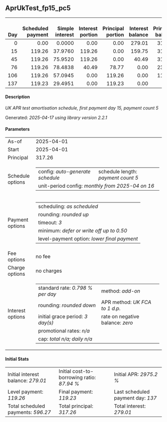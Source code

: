 <h2>AprUkTest_fp15_pc5</h2>
<table>
    <thead style="vertical-align: bottom;">
        <th style="text-align: right;">Day</th>
        <th style="text-align: right;">Scheduled payment</th>
        <th style="text-align: right;">Simple interest</th>
        <th style="text-align: right;">Interest portion</th>
        <th style="text-align: right;">Principal portion</th>
        <th style="text-align: right;">Interest balance</th>
        <th style="text-align: right;">Principal balance</th>
        <th style="text-align: right;">Total simple interest</th>
        <th style="text-align: right;">Total interest</th>
        <th style="text-align: right;">Total principal</th>
    </thead>
    <tr style="text-align: right;">
        <td class="ci00">0</td>
        <td class="ci01" style="white-space: nowrap;">0.00</td>
        <td class="ci02">0.0000</td>
        <td class="ci03">0.00</td>
        <td class="ci04">0.00</td>
        <td class="ci05">279.01</td>
        <td class="ci06">317.26</td>
        <td class="ci07">0.0000</td>
        <td class="ci08">0.00</td>
        <td class="ci09">0.00</td>
    </tr>
    <tr style="text-align: right;">
        <td class="ci00">15</td>
        <td class="ci01" style="white-space: nowrap;">119.26</td>
        <td class="ci02">37.9760</td>
        <td class="ci03">119.26</td>
        <td class="ci04">0.00</td>
        <td class="ci05">159.75</td>
        <td class="ci06">317.26</td>
        <td class="ci07">37.9760</td>
        <td class="ci08">119.26</td>
        <td class="ci09">0.00</td>
    </tr>
    <tr style="text-align: right;">
        <td class="ci00">45</td>
        <td class="ci01" style="white-space: nowrap;">119.26</td>
        <td class="ci02">75.9520</td>
        <td class="ci03">119.26</td>
        <td class="ci04">0.00</td>
        <td class="ci05">40.49</td>
        <td class="ci06">317.26</td>
        <td class="ci07">113.9281</td>
        <td class="ci08">238.52</td>
        <td class="ci09">0.00</td>
    </tr>
    <tr style="text-align: right;">
        <td class="ci00">76</td>
        <td class="ci01" style="white-space: nowrap;">119.26</td>
        <td class="ci02">78.4838</td>
        <td class="ci03">40.49</td>
        <td class="ci04">78.77</td>
        <td class="ci05">0.00</td>
        <td class="ci06">238.49</td>
        <td class="ci07">192.4118</td>
        <td class="ci08">279.01</td>
        <td class="ci09">78.77</td>
    </tr>
    <tr style="text-align: right;">
        <td class="ci00">106</td>
        <td class="ci01" style="white-space: nowrap;">119.26</td>
        <td class="ci02">57.0945</td>
        <td class="ci03">0.00</td>
        <td class="ci04">119.26</td>
        <td class="ci05">0.00</td>
        <td class="ci06">119.23</td>
        <td class="ci07">249.5064</td>
        <td class="ci08">279.01</td>
        <td class="ci09">198.03</td>
    </tr>
    <tr style="text-align: right;">
        <td class="ci00">137</td>
        <td class="ci01" style="white-space: nowrap;">119.23</td>
        <td class="ci02">29.4951</td>
        <td class="ci03">0.00</td>
        <td class="ci04">119.23</td>
        <td class="ci05">0.00</td>
        <td class="ci06">0.00</td>
        <td class="ci07">279.0015</td>
        <td class="ci08">279.01</td>
        <td class="ci09">317.26</td>
    </tr>
</table>
<h4>Description</h4>
<p><i>UK APR test amortisation schedule, first payment day 15, payment count 5</i></p>
<p>Generated: <i>2025-04-17 using library version 2.2.1</i></p>
<h4>Parameters</h4>
<table>
    <tr>
        <td>As-of</td>
        <td>2025-04-01</td>
    </tr>
    <tr>
        <td>Start</td>
        <td>2025-04-01</td>
    </tr>
    <tr>
        <td>Principal</td>
        <td>317.26</td>
    </tr>
    <tr>
        <td>Schedule options</td>
        <td>
            <table>
                <tr>
                    <td>config: <i>auto-generate schedule</i></td>
                    <td>schedule length: <i><i>payment count</i> 5</i></td>
                </tr>
                <tr>
                    <td colspan="2" style="white-space: nowrap;">unit-period config: <i>monthly from 2025-04 on 16</i></td>
                </tr>
            </table>
        </td>
    </tr>
    <tr>
        <td>Payment options</td>
        <td>
            <table>
                <tr>
                    <td>scheduling: <i>as scheduled</i></td>
                </tr>
                <tr>
                    <td>rounding: <i>rounded up</i></td>
                </tr>
                <tr>
                    <td>timeout: <i>3</i></td>
                </tr>
                <tr>
                    <td>minimum: <i>defer&nbsp;or&nbsp;write&nbsp;off&nbsp;up&nbsp;to&nbsp;0.50</i></td>
                </tr>
                <tr>
                    <td>level-payment option: <i>lower&nbsp;final&nbsp;payment</i></td>
                </tr>
            </table>
        </td>
    </tr>
    <tr>
        <td>Fee options</td>
        <td>no fee
        </td>
    </tr>
    <tr>
        <td>Charge options</td>
        <td>no charges
        </td>
    </tr>
    <tr>
        <td>Interest options</td>
        <td>
            <table>
                <tr>
                    <td>standard rate: <i>0.798 % per day</i></td>
                    <td>method: <i>add-on</i></td>
                </tr>
                <tr>
                    <td>rounding: <i>rounded down</i></td>
                    <td>APR method: <i>UK FCA to 1 d.p.</i></td>
                </tr>
                <tr>
                    <td>initial grace period: <i>3 day(s)</i></td>
                    <td>rate on negative balance: <i>zero</i></td>
                </tr>
                <tr>
                    <td colspan="2">promotional rates: <i><i>n/a</i></i></td>
                </tr>
                <tr>
                    <td colspan="2">cap: <i>total <i>n/a</i>; daily <i>n/a</i></td>
                </tr>
            </table>
        </td>
    </tr>
</table>
<h4>Initial Stats</h4>
<table>
    <tr>
        <td>Initial interest balance: <i>279.01</i></td>
        <td>Initial cost-to-borrowing ratio: <i>87.94 %</i></td>
        <td>Initial APR: <i>2975.2 %</i></td>
    </tr>
    <tr>
        <td>Level payment: <i>119.26</i></td>
        <td>Final payment: <i>119.23</i></td>
        <td>Last scheduled payment day: <i>137</i></td>
    </tr>
    <tr>
        <td>Total scheduled payments: <i>596.27</i></td>
        <td>Total principal: <i>317.26</i></td>
        <td>Total interest: <i>279.01</i></td>
    </tr>
</table>

